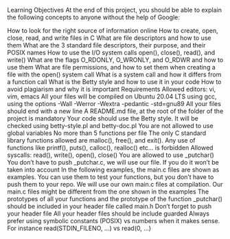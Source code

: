 Learning Objectives
At the end of this project, you should be able to explain the following concepts to anyone without the help of Google:

How to look for the right source of information online
How to create, open, close, read, and write files in C
What are file descriptors and how to use them
What are the 3 standard file descriptors, their purpose, and their POSIX names
How to use the I/O system calls open(), close(), read(), and write()
What are the flags O_RDONLY, O_WRONLY, and O_RDWR and how to use them
What are file permissions, and how to set them when creating a file with the open() system call
What is a system call and how it differs from a function call
What is the Betty style and how to use it in your code
How to avoid plagiarism and why it is important
Requirements
Allowed editors: vi, vim, emacs
All your files will be compiled on Ubuntu 20.04 LTS using gcc, using the options -Wall -Werror -Wextra -pedantic -std=gnu89
All your files should end with a new line
A README.md file, at the root of the folder of the project is mandatory
Your code should use the Betty style. It will be checked using betty-style.pl and betty-doc.pl
You are not allowed to use global variables
No more than 5 functions per file
The only C standard library functions allowed are malloc(), free(), and exit(). Any use of functions like printf(), puts(), calloc(), realloc() etc... is forbidden
Allowed syscalls: read(), write(), open(), close()
You are allowed to use _putchar()
You don’t have to push _putchar.c, we will use our file. If you do it won’t be taken into account
In the following examples, the main.c files are shown as examples. You can use them to test your functions, but you don’t have to push them to your repo. We will use our own main.c files at compilation. Our main.c files might be different from the one shown in the examples
The prototypes of all your functions and the prototype of the function _putchar() should be included in your header file called main.h
Don’t forget to push your header file
All your header files should be include guarded
Always prefer using symbolic constants (POSIX) vs numbers when it makes sense. For instance read(STDIN_FILENO, ...) vs read(0, ...)
